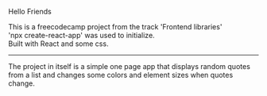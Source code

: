 Hello Friends

This is a freecodecamp project from the track 'Frontend libraries'
<br/>'npx create-react-app' was used to initialize. <br/>
Built with React and some css. 
<hr/>

The project in itself is a simple one page app that displays random quotes from a list and changes some colors and element sizes when quotes change.
